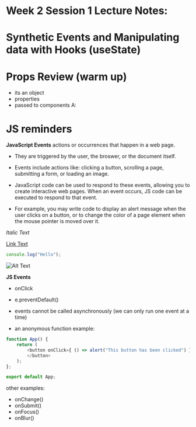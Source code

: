 # Week 2 Session 1 Lecture Notes:
# Synthetic Events and Manipulating data with Hooks (useState)

# Props Review (warm up)
- its an object
- properties
- passed to components
A: 

# JS reminders

**JavaScript Events** actions or occurrences that happen in
a web page.

- They are triggered by the user, the broswer, or the
document itself.

- Events include actions like: clicking a button, scrolling a page,
submitting a form, or loading an image.

- JavaScript code can be used to respond to these events, allowing
you to create interactive web pages. When an event occurs, JS code 
can be executed to respond to that event. 

- For example, you may write code to display an alert message when
the user clicks on a button, or to change the color of a page element
when the mouse pointer is moved over it.

_Italic Text_

[Link Text](https://www.example.com)

```javascript
console.log("Hello");
```

![Alt Text](image.jpg)

**JS Events**
- onClick
- e.preventDefault()
- events cannot be called asynchronously 
(we can only run one event at a time)

- an anonymous function example:
```js
function App() {
    return (
        <button onClick={ () => alert("This button has been clicked") }>Click Me!
        </button>
    );
};

export default App;
```

other examples:
- onChange()
- onSubmit()
- onFocus()
- onBlur()


